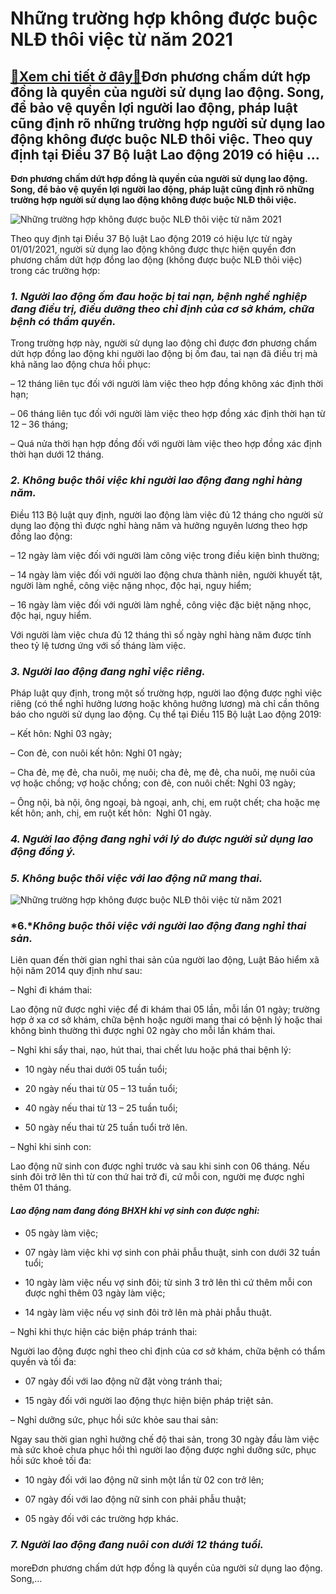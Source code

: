 Những trường hợp không được buộc NLĐ thôi việc từ năm 2021
==========================================================

[:gift:Xem chi tiết ở đây:gift:](https://hddtvn.com/nhung-truong-hop-khong-duoc-buoc-nld-thoi-viec-tu-nam-2021/)Đơn phương chấm dứt hợp đồng là quyền của người sử dụng lao động. Song, để bảo vệ quyền lợi người lao động, pháp luật cũng định rõ những trường hợp người sử dụng lao động không được buộc NLĐ thôi việc. Theo quy định tại Điều 37 Bộ luật Lao động 2019 có hiệu …
-------------------------------------------------------------------------------------------------------------------------------------------------------------------------------------------------------------------------------------------------------------------

**Đơn phương chấm dứt hợp đồng là quyền của người sử dụng lao động. Song, để bảo vệ quyền lợi người lao động, pháp luật cũng định rõ những trường hợp người sử dụng lao động không được buộc NLĐ thôi việc.**


![Những trường hợp không được buộc NLĐ thôi việc từ năm 2021](https://hddtvn.com/wp-content/uploads/2021/01/leaving-workplace_1098-12662.jpg)


Theo quy định tại Điều 37 Bộ luật Lao động 2019 có hiệu lực từ ngày 01/01/2021, người sử dụng lao động không được thực hiện quyền đơn phương chấm dứt hợp đồng lao động (không được buộc NLĐ thôi việc) trong các trường hợp:


### *1. Người lao động ốm đau hoặc bị tai nạn, bệnh nghề nghiệp đang điều trị, điều dưỡng theo chỉ định của cơ sở khám, chữa bệnh có thẩm quyền.*


Trong trường hợp này, người sử dụng lao động chỉ được đơn phương chấm dứt hợp đồng lao động khi người lao động bị ốm đau, tai nạn đã điều trị mà khả năng lao động chưa hồi phục:


– 12 tháng liên tục đối với người làm việc theo hợp đồng không xác định thời hạn;


– 06 tháng liên tục đối với người làm việc theo hợp đồng xác định thời hạn từ 12 – 36 tháng;


– Quá nửa thời hạn hợp đồng đối với người làm việc theo hợp đồng xác định thời hạn dưới 12 tháng.


### *2. Không buộc thôi việc khi người lao động đang nghỉ hàng năm.*


Điều 113 Bộ luật quy định, người lao động làm việc đủ 12 tháng cho người sử dụng lao động thì được nghỉ hàng năm và hưởng nguyên lương theo hợp đồng lao động:


– 12 ngày làm việc đối với người làm công việc trong điều kiện bình thường;


– 14 ngày làm việc đối với người lao động chưa thành niên, người khuyết tật, người làm nghề, công việc nặng nhọc, độc hại, nguy hiểm;


– 16 ngày làm việc đối với người làm nghề, công việc đặc biệt nặng nhọc, độc hại, nguy hiểm.


Với người làm việc chưa đủ 12 tháng thì số ngày nghỉ hàng năm được tính theo tỷ lệ tương ứng với số tháng làm việc.


### *3. Người lao động đang nghỉ việc riêng.*


Pháp luật quy định, trong một số trường hợp, người lao động được nghỉ việc riêng (có thể nghỉ hưởng lương hoặc không hưởng lương) mà chỉ cần thông báo cho người sử dụng lao động. Cụ thể tại Điều 115 Bộ luật Lao động 2019:


– Kết hôn: Nghỉ 03 ngày;


– Con đẻ, con nuôi kết hôn: Nghỉ 01 ngày;


– Cha đẻ, mẹ đẻ, cha nuôi, mẹ nuôi; cha đẻ, mẹ đẻ, cha nuôi, mẹ nuôi của vợ hoặc chồng; vợ hoặc chồng; con đẻ, con nuôi chết: Nghỉ 03 ngày;


– Ông nội, bà nội, ông ngoại, bà ngoại, anh, chị, em ruột chết; cha hoặc mẹ kết hôn; anh, chị, em ruột kết hôn:  Nghỉ 01 ngày.


### *4. Người lao động đang nghỉ với lý do được người sử dụng lao động đồng ý.*


### *5. Không buộc thôi việc với lao động nữ mang thai.*


![Những trường hợp không được buộc NLĐ thôi việc từ năm 2021](https://hddtvn.com/wp-content/uploads/2021/01/woman-suit-sitting-desk-office-with-belongings-box-using-smartphone_1098-17115.jpg)


### *6.**Không buộc thôi việc với* *người lao động đang nghỉ thai sản.*


Liên quan đến thời gian nghỉ thai sản của người lao động, Luật Bảo hiểm xã hội năm 2014 quy định như sau:


– Nghỉ đi khám thai:


Lao động nữ được nghỉ việc để đi khám thai 05 lần, mỗi lần 01 ngày; trường hợp ở xa cơ sở khám, chữa bệnh hoặc người mang thai có bệnh lý hoặc thai không bình thường thì được nghỉ 02 ngày cho mỗi lần khám thai.


– Nghỉ khi sẩy thai, nạo, hút thai, thai chết lưu hoặc phá thai bệnh lý:


+ 10 ngày nếu thai dưới 05 tuần tuổi;


+ 20 ngày nếu thai từ 05 – 13 tuần tuổi;


+ 40 ngày nếu thai từ 13 – 25 tuần tuổi;


+ 50 ngày nếu thai từ 25 tuần tuổi trở lên.


– Nghỉ khi sinh con:


Lao động nữ sinh con được nghỉ trước và sau khi sinh con 06 tháng. Nếu sinh đôi trở lên thì từ con thứ hai trở đi, cứ mỗi con, người mẹ được nghỉ thêm 01 tháng.


#### *Lao động nam đang đóng BHXH khi vợ sinh con được nghỉ:*


+ 05 ngày làm việc;


+ 07 ngày làm việc khi vợ sinh con phải phẫu thuật, sinh con dưới 32 tuần tuổi;


+ 10 ngày làm việc nếu vợ sinh đôi; từ sinh 3 trở lên thì cứ thêm mỗi con được nghỉ thêm 03 ngày làm việc;


+ 14 ngày làm việc nếu vợ sinh đôi trở lên mà phải phẫu thuật.


– Nghỉ khi thực hiện các biện pháp tránh thai:


Người lao động được nghỉ theo chỉ định của cơ sở khám, chữa bệnh có thẩm quyền và tối đa:


+ 07 ngày đối với lao động nữ đặt vòng tránh thai;


+ 15 ngày đối với người lao động thực hiện biện pháp triệt sản.


– Nghỉ dưỡng sức, phục hồi sức khỏe sau thai sản:


Ngay sau thời gian nghỉ hưởng chế độ thai sản, trong 30 ngày đầu làm việc mà sức khoẻ chưa phục hồi thì người lao động được nghỉ dưỡng sức, phục hồi sức khoẻ tối đa:


+ 10 ngày đối với lao động nữ sinh một lần từ 02 con trở lên;


+ 07 ngày đối với lao động nữ sinh con phải phẫu thuật;


+ 05 ngày đối với các trường hợp khác.


### *7. Người lao động đang nuôi con dưới 12 tháng tuổi.*


#### 


moreĐơn phương chấm dứt hợp đồng là quyền của người sử dụng lao động. Song,…

